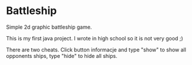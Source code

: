 # Battleship
Simple 2d graphic battleship game.

This is my first java project. I wrote in high school so it is not very good ;)

There are two cheats. 
Click button informacje and type "show" to show all opponents ships, type "hide" to hide all ships.
